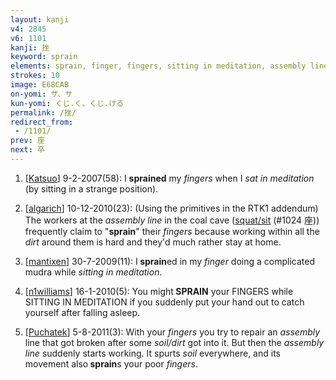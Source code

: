 ```yaml
---
layout: kanji
v4: 2845
v6: 1101
kanji: 挫
keyword: sprain
elements: sprain, finger, fingers, sitting in meditation, assembly line, person, soil, dirt, ground, person2
strokes: 10
image: E68CAB
on-yomi: ザ、サ
kun-yomi: くじ.く、くじ.ける
permalink: /挫/
redirect_from:
 - /1101/
prev: 座
next: 卒
---
```


1) [<a href="http://kanji.koohii.com/profile/Katsuo">Katsuo</a>] 9-2-2007(58): I <strong>sprained</strong> my <em>fingers</em> when I <em>sat in meditation</em> (by sitting in a strange position).

2) [<a href="http://kanji.koohii.com/profile/algarich">algarich</a>] 10-12-2010(23): (Using the primitives in the RTK1 addendum) The workers at the <em>assembly line</em> in the coal cave (<a href="http://kanji.koohii.com/study/kanji/1024">squat/sit</a> (#1024 座)) frequently claim to &quot;<strong>sprain</strong>&quot; their <em>fingers</em> because working within all the <em>dirt</em> around them is hard and they&#039;d much rather stay at home.

3) [<a href="http://kanji.koohii.com/profile/mantixen">mantixen</a>] 30-7-2009(11): I<strong> sprain</strong>ed in my <em>finger</em> doing a complicated mudra while <em>sitting in meditation</em>.

4) [<a href="http://kanji.koohii.com/profile/n1williams">n1williams</a>] 16-1-2010(5): You might<strong> SPRAIN</strong> your FINGERS while SITTING IN MEDITATION if you suddenly put your hand out to catch yourself after falling asleep.

5) [<a href="http://kanji.koohii.com/profile/Puchatek">Puchatek</a>] 5-8-2011(3): With your <em>fingers</em> you try to repair an <em>assembly</em> line that got broken after some <em>soil/dirt</em> got into it. But then the <em>assembly line</em> suddenly starts working. It spurts <em>soil</em> everywhere, and its movement also<strong> sprain</strong>s your poor <em>fingers</em>.

